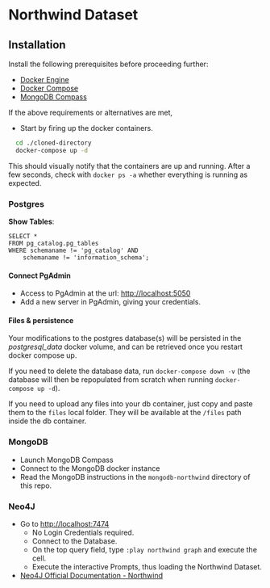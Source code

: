 # Northwind Dataset

## Installation

Install the following prerequisites before proceeding further:

* [Docker Engine](https://docs.docker.com/engine/)
* [Docker Compose](https://docs.docker.com/compose/)
* [MongoDB Compass](https://www.mongodb.com/try/download/compass)

If the above requirements or alternatives are met,
  - Start by firing up the docker containers.
  ```bash
    cd ./cloned-directory
    docker-compose up -d
  ```
  This should visually notify that the containers are up and running.
  After a few seconds, check with `docker ps -a` whether everything is running as expected.


### Postgres

**Show Tables**:

```postgres
SELECT *
FROM pg_catalog.pg_tables
WHERE schemaname != 'pg_catalog' AND 
    schemaname != 'information_schema';
```

#### Connect PgAdmin

* Access to PgAdmin at the url: [http://localhost:5050](http://localhost:5050)
* Add a new server in PgAdmin, giving your credentials.

#### Files & persistence

Your modifications to the postgres database(s) will be persisted in the *postgresql_data* docker volume, and can be retrieved once you restart docker compose up.

If you need to delete the database data, run `docker-compose down -v` (the database will then be repopulated from scratch when running `docker-compose up -d`).

If you need to upload any files into your db container, just copy and paste them to the `files` local folder. They will be available at the `/files` path inside the db container.


### MongoDB

* Launch MongoDB Compass
* Connect to the MongoDB docker instance 
* Read the MongoDB instructions in the `mongodb-northwind` directory of this repo.

### Neo4J

* Go to [http://localhost:7474](http://localhost:7474/)
    - No Login Credentials required.
    - Connect to the Database.
    - On the top query field, type `:play northwind graph` and execute the cell.
    - Execute the interactive Prompts, thus loading the Northwind Dataset.
* [Neo4J Official Documentation - Northwind](https://neo4j.com/docs/getting-started/appendix/tutorials/guide-import-relational-and-etl/)

